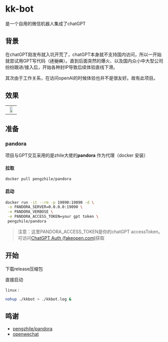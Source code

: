 # kk-bot

是一个自用的微信机器人集成了chatGPT

## 背景

在chatGPT刚发布就入坑开荒了，chatGPT本身就不支持国内访问，所以一开始就尝试用GPT写代码（~~还挺爽~~）。直到后面突然的爆火、以及国内众小中大型公司纷纷跟进/接入后，开始各种封IP导致后续体验直线下滑。

其次由于工作关系，在访问openAI的时候体验也并不是很友好。故有此项目。



## 效果

<table rules="none" align="center">
	<tr>
		<td>
			<center>
				<img src="https://github.com/AlexJialene/kk-bot/blob/feature/message_handler_by_lamkeizyi/doc/chat.jpg?raw=true" width="60%" />
			</center>
		</td>
	</tr>
</table>




## 准备

### pandora

项目与GPT交互采用的是zhile大佬的**pandora** 作为代理（docker 安装）

#### 拉取

```bash
docker pull pengzhile/pandora
```

#### 启动

```bash
docker run -it --rm -p 19090:19090 -d \
 -e PANDORA_SERVER=0.0.0.0:19090 \
 -e PANDORA_VERBOSE \
 -e PANDORA_ACCESS_TOKEN=your gpt token \
 pengzhile/pandora 
```

> 注意：这里PANDORA_ACCESS_TOKEN是你的chatGPT accessToken。 可访问[ChatGPT Auth (fakeopen.com)](https://ai.fakeopen.com/auth)获取

## 开始

下载release压缩包

直接启动



`linux：`

```bash
nohup ./kkbot > ./kkbot.log & 
```



## 鸣谢

- [pengzhile/pandora](https://github.com/pengzhile/pandora)
- [openwechat](https://github.com/eatmoreapple/openwechat)
